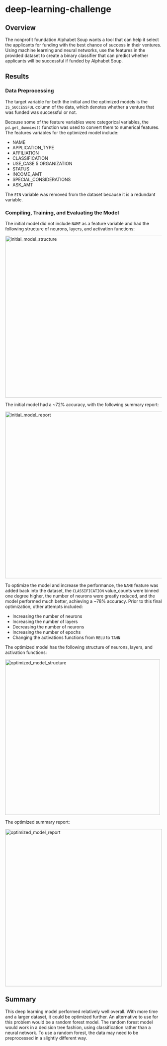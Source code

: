 # deep-learning-challenge

Overview
------------------
The nonprofit foundation Alphabet Soup wants a tool that can help it select the applicants for funding with the best chance of success in their ventures. Using machine learning and neural networks, use the features in the provided dataset to create a binary classifier that can predict whether applicants will be successful if funded by Alphabet Soup.

Results
-------------------

### Data Preprocessing
The target variable for both the initial and the optimized models is the `IS_SUCCESSFUL` column of the data, which denotes whether a venture that was funded was successful or not.


Because some of the feature variables were categorical variables, the `pd.get_dummies()` function was used to convert them to numerical features. The features variables for the optimized model include:
- NAME
- APPLICATION_TYPE
- AFFILIATION
- CLASSIFICATION
- USE_CASE 5 ORGANIZATION
- STATUS
- INCOME_AMT
- SPECIAL_CONSIDERATIONS
- ASK_AMT


The `EIN` variable was removed from the dataset because it is a redundant variable.


### Compiling, Training, and Evaluating the Model


The initial model did not include `NAME` as a feature variable and had the following structure of neurons, layers, and activation functions:

<img width="518" alt="initial_model_structure" src="https://github.com/m-janssens-boop/deep-learning-challenge/assets/127706155/a5a018e4-dc54-4710-bf7e-f4058052c260">


The initial model had a ~72% accuracy, with the following summary report:

<img width="534" alt="initial_model_report" src="https://github.com/m-janssens-boop/deep-learning-challenge/assets/127706155/90307177-198a-4142-bbc9-d175e49be9bd">


To optimize the model and increase the performance, the `NAME` feature was added back into the dataset, the `CLASSIFICATION` value_counts were binned one degree higher, the number of neurons were greatly reduced, and the model performed much better, achieving a ~78% accuracy. Prior to this final optimization, other attempts included:
- Increasing the number of neurons
- Increasing the number of layers
- Decreasing the number of neurons
- Increasing the number of epochs
- Changing the activations functions from `RELU` to `TAHN`


The optimized model has the following structure of neurons, layers, and activation functions:


<img width="498" alt="optimized_model_structure" src="https://github.com/m-janssens-boop/deep-learning-challenge/assets/127706155/7a2fce50-eefc-44bd-b651-3ea740f924b1">

The optimized summary report:

<img width="504" alt="optimized_model_report" src="https://github.com/m-janssens-boop/deep-learning-challenge/assets/127706155/f5f64bea-06c8-4365-8983-7a378dfac1c0">


## Summary

This deep learning model performed relatively well overall. With more time and a larger dataset, it could be optimized further. An alternative to use for this problem would be a random forest model. The random forest model would work in a decision tree fashion, using classification rather than a neural network. To use a random forest, the data may need to be preprocessed in a slightly different way.
